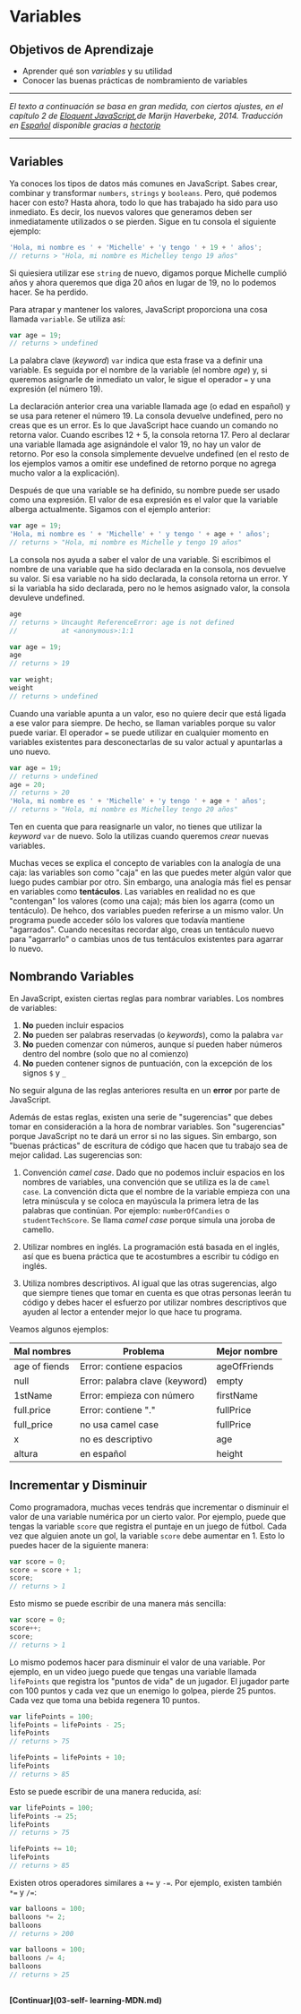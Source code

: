 # Variables
## Objetivos de Aprendizaje
- Aprender qué son _variables_ y su utilidad
- Conocer las buenas prácticas de nombramiento de variables

***
_El texto a continuación se basa en gran medida, con ciertos ajustes, en el capítulo 2 de [Eloquent JavaScript](http://eloquentjavascript.net/),de Marijn Haverbeke, 2014. Traducción en [Español](http://hectorip.github.io/Eloquent-JavaScript-ES-online/chapters/01_values.html) disponible gracias a [hectorip](http://hectorip.github.io)_
***

## Variables
Ya conoces los tipos de datos más comunes en JavaScript. Sabes crear, combinar y transformar `numbers`, `strings` y `booleans`. Pero, qué podemos hacer con esto? Hasta ahora, todo lo que has trabajado ha sido para uso inmediato. Es decir, los nuevos valores que generamos deben ser inmediatamente utilizados o se pierden. Sigue en tu consola el siguiente ejemplo:

```JavaScript
'Hola, mi nombre es ' + 'Michelle' + 'y tengo ' + 19 + ' años';
// returns > "Hola, mi nombre es Michelley tengo 19 años"

```
Si quiesiera utilizar ese `string` de nuevo, digamos porque Michelle cumplió años y ahora queremos que diga 20 años en lugar de 19, no lo podemos hacer. Se ha perdido.

Para atrapar y mantener los valores, JavaScript proporciona una cosa llamada `variable`. Se utiliza así:

```JavaScript
var age = 19;
// returns > undefined
```
La palabra clave (_keyword_) `var` indica que esta frase va a definir una variable. Es seguida por el nombre de la variable (el nombre _age_) y, si queremos asignarle de inmediato un valor, le sigue el operador `=` y una expresión (el número 19).

La declaración anterior crea una variable llamada age (o edad en español) y se usa para retener el número 19. La consola devuelve undefined, pero no creas que es un error. Es lo que JavaScript hace cuando un comando no retorna valor. Cuando escribes 12 + 5, la consola retorna 17. Pero al declarar una variable llamada age asignándole el valor 19, no hay un valor de retorno. Por eso la consola simplemente devuelve undefined (en el resto de los ejemplos vamos a omitir ese undefined de retorno porque no agrega mucho valor a la explicación).

Después de que una variable se ha definido, su nombre puede ser usado como una expresión. El valor de esa expresión es el valor que la variable alberga actualmente. Sigamos con el ejemplo anterior:

```JavaScript
var age = 19;
'Hola, mi nombre es ' + 'Michelle' + ' y tengo ' + age + ' años';
// returns > "Hola, mi nombre es Michelle y tengo 19 años"
```

La consola nos ayuda a saber el valor de una variable. Si escribimos el nombre de una variable que ha sido declarada en la consola, nos devuelve su valor. Si esa variable no ha sido declarada, la consola retorna un error. Y si la variabla ha sido declarada, pero no le hemos asignado valor, la consola devuleve undefined.

```JavaScript
age
// returns > Uncaught ReferenceError: age is not defined
//           at <anonymous>:1:1

var age = 19;
age
// returns > 19

var weight;
weight
// returns > undefined

```

Cuando una variable apunta a un valor, eso no quiere decir que está ligada a ese valor para siempre. De hecho, se llaman variables porque su valor puede variar. El operador `=` se puede utilizar en cualquier momento en variables existentes para desconectarlas de su valor actual y apuntarlas a uno nuevo.

```JavaScript
var age = 19;
// returns > undefined
age = 20;
// returns > 20
'Hola, mi nombre es ' + 'Michelle' + 'y tengo ' + age + ' años';
// returns > "Hola, mi nombre es Michelley tengo 20 años"
```
Ten en cuenta que para reasignarle un valor, no tienes que utilizar la _keyword_ `var` de nuevo. Solo la utilizas cuando queremos _crear_ nuevas variables.  

Muchas veces se explica el concepto de variables con la analogía de una caja: las variables son como "caja" en las que puedes meter algún valor que luego pudes cambiar por otro. Sin embargo, una analogía más fiel es pensar en variables como **tentáculos**. Las variables en realidad no es que "contengan" los valores (como una caja); más bien los agarra (como un tentáculo). De hehco, dos variables pueden referirse a un mismo valor. Un programa puede acceder sólo los valores que todavía mantiene "agarrados". Cuando necesitas recordar algo, creas un tentáculo nuevo para "agarrarlo" o cambias unos de tus tentáculos existentes para agarrar lo nuevo.


## Nombrando Variables
En JavaScript, existen ciertas reglas para nombrar variables. Los nombres de variables:

1. **No** pueden incluir espacios
2. **No** pueden ser palabras reservadas (o _keywords_), como la palabra `var`
3. **No** pueden comenzar con números, aunque sí pueden haber números dentro del nombre (solo que no al comienzo)
4. **No** pueden contener signos de puntuación, con la excepción de los signos `$` y `_`

No seguir alguna de las reglas anteriores resulta en un **error** por parte de JavaScript.

Además de estas reglas, existen una serie de "sugerencias" que debes tomar en consideración a la hora de nombrar variables. Son "sugerencias" porque JavaScript no te dará un error si no las sigues. Sin embargo, son "buenas prácticas" de escritura de código que hacen que tu trabajo sea de mejor calidad. Las sugerencias son:

1. Convención _camel case_. Dado que no podemos incluir espacios en los nombres de variables, una convención que se utiliza es la de `camel case`. La convención dicta que el nombre de la variable empieza con una letra minúscula y se coloca en mayúscula la primera letra de las palabras que continúan. Por ejemplo: `numberOfCandies` o `studentTechScore`. Se llama _camel case_ porque simula una joroba de camello.

2. Utilizar nombres en inglés. La programación está basada en el inglés, así que es buena práctica que te acostumbres a escribir tu código en inglés.

3. Utiliza nombres descriptivos. Al igual que las otras sugerencias, algo que siempre tienes que tomar en cuenta es que otras personas leerán tu código y debes hacer el esfuerzo por utilizar nombres descriptivos que ayuden al lector a entender mejor lo que hace tu programa.

Veamos algunos ejemplos:

| Mal nombres | Problema | Mejor nombre
| ------------| -------- | ------------
| age of fiends | Error: contiene espacios | ageOfFriends
| null | Error: palabra clave (keyword) | empty
| 1stName | Error: empieza con número | firstName
| full.price | Error: contiene "." | fullPrice
| full_price | no usa camel case | fullPrice
| x | no es descriptivo | age
| altura | en español | height

## Incrementar y Disminuir
Como programadora, muchas veces tendrás que incrementar o disminuir el valor de una variable numérica por un cierto valor. Por ejemplo, puede que tengas la variable `score` que registra el puntaje en un juego de fútbol. Cada vez que alguien anote un gol, la variable `score` debe aumentar en 1. Esto lo puedes hacer de la siguiente manera:

```JavaScript
var score = 0;
score = score + 1;
score;
// returns > 1
```

Esto mismo se puede escribir de una manera más sencilla:

```JavaScript
var score = 0;
score++;
score;
// returns > 1
```

Lo mismo podemos hacer para disminuir el valor de una variable. Por ejemplo, en un video juego puede que tengas una variable llamada `lifePoints` que registra los "puntos de vida" de un jugador. El jugador parte con 100 puntos y cada vez que un enemigo lo golpea, pierde 25 puntos. Cada vez que toma una bebida regenera 10 puntos.


```JavaScript
var lifePoints = 100;
lifePoints = lifePoints - 25;
lifePoints
// returns > 75

lifePoints = lifePoints + 10;
lifePoints
// returns > 85

```

Esto se puede escribir de una manera reducida, así:

```JavaScript
var lifePoints = 100;
lifePoints -= 25;
lifePoints
// returns > 75

lifePoints += 10;
lifePoints
// returns > 85

```

Existen otros operadores similares a `+=` y `-=`. Por ejemplo, existen también `*=` y `/=`:

```JavaScript
var balloons = 100;
balloons *= 2;
balloons
// returns > 200

var balloons = 100;
balloons /= 4;
balloons
// returns > 25
```

##
**[Continuar](03-self- learning-MDN.md)**
